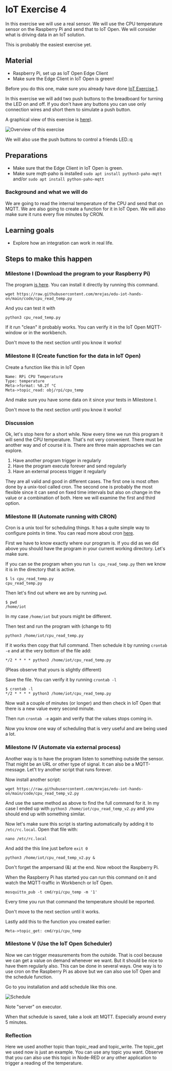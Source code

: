 # IoT Exercise 4

In this exercise we will use a real sensor. We will use the CPU temperature sensor on the Raspberry Pi and send that to IoT Open. We will consider what is driving data in an IoT solution.

This is probably the easiest exercise yet.

## Material

- Raspberry Pi, set up as IoT Open Edge Client
- Make sure the Edge Client in IoT Open is green!

Before you do this one, make sure you already have done [IoT Exercise 1](exercise-1.md).

In this exercise we will add two push buttons to the breadboard for turning the LED on and off. If you don't have any buttons you can use only connection wires and short them to simulate a push button.

A graphical view of this exercise is [here](https://github.com/mrejas/edu-iot-hands-on/raw/main/images/exercise-2-board.webp)).

![Overview of this exercise](../images/exercise-2-overview.png)

We will also use the push buttons to control a friends LED.:q


## Preparations

- Make sure that the Edge Client in IoT Open is green.
- Make sure mqtt-paho is installed `sudo apt install python3-paho-mqtt` and/or `sudo apt install python-paho-mqtt`

### Background and what we will do

We are going to read the internal temperature of the CPU and send that on MQTT. We are also going to create a function for it in IoT Open. We will also make sure it runs every five minutes by CRON.

## Learning goals

- Explore how an integration can work in real life.

## Steps to make this happen

### Milestone I (Download the program to your Raspberry Pi)

The program [is here](../code/cpu_read_temp.py). You can install it directly by running this command.

```
wget https://raw.githubusercontent.com/mrejas/edu-iot-hands-on/main/code/cpu_read_temp.py
```

And you can test it with

```
python3 cpu_read_temp.py
```

If it run "clean" it probably works. You can verify it in the IoT Open MQTT-window or in the workbench.


Don't move to the next section until you know it works!


### Milestone II (Create function for the data in IoT Open)

Create a function like this in IoT Open

```
Name: RPi CPU Temperature
Type: temperature
Meta->format: %0.2f °C
Meta->topic_read: obj/rpi/cpu_temp
```
And make sure you have some data on it since your tests in Milestone I.

Don't move to the next section until you know it works!

### Discussion

Ok, let's stop here for a short while. Now every time we run this program it will send the CPU temperature. That's not very convenient. There must be another way and of course it is. There are three main approaches we can explore.

1. Have another program trigger in regularly
1. Have the program execute forever and send regularly
1. Have an external process trigger it regularly

They are all valid and good in different cases. The first one is most often done by a unix-tool called cron. The second one is probably the most flexible since it can send on fixed time intervals but also on change in the value or a combination of both. Here we will examine the first and third option.


### Milestone III (Automate running with CRON)

Cron is a unix tool for scheduling things. It has a quite simple way to configure points in time. You can read more about cron [here](https://www.geeksforgeeks.org/crontab-in-linux-with-examples/). 

First we have to know exactly where our program is. If you did as we did above you should have the program in your current working directory. Let's make sure.

If you can se the program when you run `ls cpu_read_temp.py` then we know it is in the directory that is active.

```
$ ls cpu_read_temp.py 
cpu_read_temp.py
```

Then let's find out where we are by running `pwd`.

```
$ pwd
/home/iot
```

In my case `/home/iot` but yours might be different.

Then test and run the program with (change to fit)

```
python3 /home/iot/cpu_read_temp.py
```

If it works then copy that full command. Then schedule it by running `crontab -e` and at the very bottom of the file add:

```
*/2 * * * * python3 /home/iot/cpu_read_temp.py
```

(Pleas observe that yours is slightly different)

Save the file. You can verify it by running `crontab -l`

```
$ crontab -l
*/2 * * * * python3 /home/iot/cpu_read_temp.py
```

Now wait a couple of minutes (or longer) and then check in IoT Open that there is a new value every second minute.

Then run  `crontab -e` again and verify that the values stops coming in.

Now you know one way of scheduling that is very useful and are being used a lot.

### Milestone IV (Automate via external process)

Another way is to have the program listen to something outside the sensor. That might be an URL or other type of signal. It can also be a MQTT-message. Let't try another script that runs forever.

Now install another script:

```
wget https://raw.githubusercontent.com/mrejas/edu-iot-hands-on/main/code/cpu_read_temp_v2.py
```

And use the same method as above to find the full command for it. In my case I ended up with `python3 /home/iot/cpu_read_temp_v2.py` and you should end up with something similar.

Now let's make sure this script is starting automatically by adding it to `/etc/rc.local`. Open that file with:

```
nano /etc/rc.local
```

And add the this line just before `exit 0`

```
python3 /home/iot/cpu_read_temp_v2.py &
```

Don't forget the ampersand (&) at the end. Now reboot the Raspberry Pi.

When the Raspberry Pi has started you can run this command on it and watch the MQTT-traffic in Workbench or IoT Open.

```
mosquitto_pub -t cmd/rpi/cpu_temp -m '1'
```

Every time you run that command the temperature should be reported.

Don't move to the next section until it works.

Lastly add this to the function you created earlier:

```
Meta->topic_get: cmd/rpi/cpu_temp
```

### Milestone V (Use the IoT Open Scheduler)

Now we can trigger measurements from the outside. That is cool because we can get a value on demand whenever we want. But it should be nice to have them regularly also. This can be done in several ways. One way is to use cron on the Raspberry Pi as above but we can also use IoT Open and the schedule function.

Go to you installation and add schedule like this one.

![Schedule](../images/exercise-4-schedule.png)

Note "server" on executor.

When that schedule is saved, take a look att MQTT. Especially around every 5 minutes.


### Reflection

Here we used another topic than topic_read and topic_write. The topic_get we used now is just an example. You can use any topic you want. Observe that you can also use this topic in Node-RED or any other application to trigger a reading of the temperature.